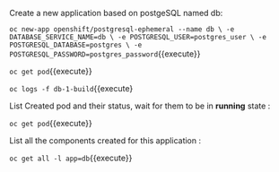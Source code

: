 


Create a new application based on postgeSQL named db:

`oc new-app openshift/postgresql-ephemeral --name db \
    -e DATABASE_SERVICE_NAME=db \
    -e POSTGRESQL_USER=postgres_user \
    -e POSTGRESQL_DATABASE=postgres \
    -e POSTGRESQL_PASSWORD=postgres_password`{{execute}}

`oc get pod`{{execute}}
    
`oc logs -f db-1-build`{{execute}


List Created pod and their status, wait for them to be in **running** state :

`oc get pod`{{execute}}



List all the components created for this application : 


`oc get all -l app=db`{{execute}}




